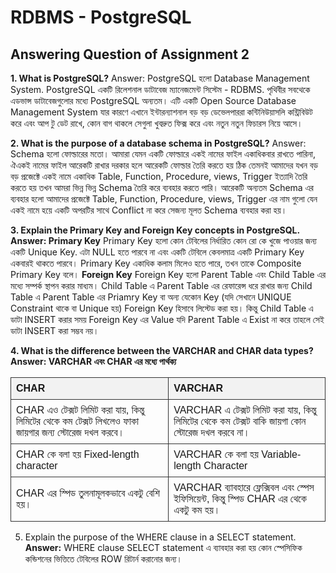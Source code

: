 # RDBMS - PostgreSQL

## Answering Question of Assignment 2

**1. What is PostgreSQL?**
Answer: PostgreSQL হলো Database Management System. PostgreSQL একটি রিলেশনাল ডাটাবেজ ম্যানেজমেন্ট সিস্টেম - RDBMS. পৃথিবীর সবথেকে এডভান্স ডাটাবেজগুলোর মধ্যে PostgreSQL অন্যতম। এটি একটি Open Source Database Management System যার কারণে এখানে ইন্টারন্যাশনাল বড় বড় ডেভেলপাররা কন্টিনিউয়াসলি কন্ট্রিবিউট করে এবং আপ টু ডেট রাখে, কোন বাগ থাকলে সেগুলা খুবদ্রুত ফিক্স করে এবং নতুন নতুন ফিচারস নিয়ে আসে।

**2. What is the purpose of a database schema in PostgreSQL?**
Answer: Schema হলো ফোল্ডারের মতো। আমারা যেমন একটি ফোল্ডারে একই নামের ফাইল একাধিকবার রাখতে পারিনা, ঐএকই নামের ফাইল আরেকটি রাখার দরকার হলে আরেকটি ফোল্ডার তৈরি করতে হয় ঠিক তেমনই আমাদের যখন বড় বড় প্রজেক্টে একই নামে একাধিক Table, Function, Procedure, views, Trigger ইত্যাদি তৈরি করতে হয় তখন আমরা ভিন্ন ভিন্ন Schema তৈরি করে ব্যবহার করতে পারি। আরেকটি অন্যতম Schema এর ব্যবহার হলো আমাদের প্রজেক্টে Table, Function, Procedure, views, Trigger এর নাম গুলো যেন একই নামে হয়ে একটি অপরটির সাথে Conflict না করে সেজন্য মূলত Schema ব্যবহার করা হয়।

**3. Explain the Primary Key and Foreign Key concepts in PostgreSQL.**
<b>Answer: Primary Key</b>
Primary Key হলো কোন টেবিলের নির্ধারিত কোন রো কে খুজে পাওয়ার জন্য একটি Unique Key. এটা NULL হতে পারবে না এবং একটি টেবিলে কেবলমাত্র একটি Primary Key একবারই থাকতে পারবে। Primary Key একাধিক কলাম মিলেও হতে পারে, তখন তাকে Composite Primary Key বলে।
<b>Foreign Key</b>
Foreign Key হলো Parent Table এবং Child Table এর মধ্যে সম্পর্ক স্থাপন করার মাধ্যম। Child Table এ Parent Table এর রেফারেন্স ধরে রাখার জন্য Child Table এ Parent Table এর Priamry Key বা অন্য যেকোন Key (যদি সেখানে UNIQUE Constraint থাকে বা Unique হয়) Foreign Key হিসাবে লিস্টেড করা হয়। কিন্তু Child Table এ ডাটা INSERT করার সময় Foreign Key এর Value যদি Parent Table এ Exist না করে তাহলে সেই ডাটা INSERT করা সম্ভব নয়।

**4. What is the difference between the VARCHAR and CHAR data types?** <br>
<b>Answer: VARCHAR এবং CHAR এর মধ্যে পার্থক্য </b>

<table style="border-collapse: collapse; width: 100%; font-family: Arial, sans-serif;">
  <thead>
    <tr style="background-color: #f2f2f2;">
      <th style="border: 1px solid #333; padding: 8px; text-align: left;">CHAR</th>
      <th style="border: 1px solid #333; padding: 8px; text-align: left;">VARCHAR</th>
    </tr>
  </thead>
  <tbody>
    <tr>
      <td style="border: 1px solid #333; padding: 8px;">
        CHAR এও টেক্সট লিমিট করা যায়, কিন্তু লিমিটের থেকে কম টেক্সট লিখলেও ফাকা জায়গার জন্য স্টোরেজ দখল করবে।
      </td>
      <td style="border: 1px solid #333; padding: 8px;">
        VARCHAR এ টেক্সট লিমিট করা যায়, কিন্তু লিমিটের থেকে কম টেক্সট বাকি জায়গা কোন স্টোরেজ দখল করবে না।
      </td>
    </tr>
    <tr>
      <td style="border: 1px solid #333; padding: 8px;">
        CHAR কে বলা হয় Fixed-length character
      </td>
      <td style="border: 1px solid #333; padding: 8px;">
        VARCHAR কে বলা হয় Variable-length Character
      </td>
    </tr>
    <tr>
      <td style="border: 1px solid #333; padding: 8px;">
        CHAR এর স্পিড তুলনামূলকভাবে একটু বেশি হয়।
      </td>
      <td style="border: 1px solid #333; padding: 8px;">
        VARCHAR ব্যাবহারে ফ্লেক্সিবল এবং স্পেস ইফিসিয়েন্ট, কিন্তু স্পিড CHAR এর থেকে একটু কম হয়।
      </td>
    </tr>
  </tbody>
</table>

5. Explain the purpose of the WHERE clause in a SELECT statement.
<b>Answer:</b> WHERE clause SELECT statement এ ব্যাবহার করা হয় কোন স্পেসিফিক কন্ডিশনের ভিত্তিতে টেবিলের ROW রিটার্ন করানোর জন্য।